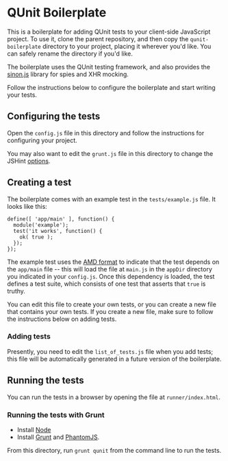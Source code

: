 # QUnit Boilerplate

This is a boilerplate for adding QUnit tests to your client-side JavaScript project. To use it, clone the parent repository, and then copy the `qunit-boilerplate` directory to your project, placing it wherever you'd like. You can safely rename the directory if you'd like.

The boilerplate uses the QUnit testing framework, and also provides the [sinon.js](http://sinonjs.org/) library for spies and XHR mocking.

Follow the instructions below to configure the boilerplate and start writing your tests.

## Configuring the tests

Open the `config.js` file in this directory and follow the instructions for configuring your project.

You may also want to edit the `grunt.js` file in this directory to change the JSHint [options](http://www.jshint.com/docs/).

## Creating a test

The boilerplate comes with an example test in the `tests/example.js` file. It looks like this:

    define([ 'app/main' ], function() {
      module('example');
      test('it works', function() {
        ok( true );
      });
    });

The example test uses the [AMD format](http://requirejs.org/docs/whyamd.html#amd) to indicate that the test depends on the `app/main` file -- this will load the file at `main.js` in the `appDir` directory you indicated in your `config.js`. Once this dependency is loaded, the test defines a test suite, which consists of one test that asserts that `true` is truthy.

You can edit this file to create your own tests, or you can create a new file that contains your own tests. If you create a new file, make sure to follow the instructions below on adding tests.

### Adding tests

Presently, you need to edit the `list_of_tests.js` file when you add tests; this file will be automatically generated in a future version of the boilerplate.

## Running the tests

You can run the tests in a browser by opening the file at `runner/index.html`.

### Running the tests with Grunt

- Install [Node](http://nodejs.org)
- Install [Grunt](http://gruntjs.com) and [PhantomJS](http://phantomjs.org/download.html).

From this directory, run `grunt qunit` from the command line to run the tests.